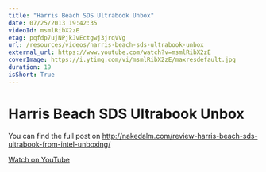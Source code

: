 ```yaml
---
title: "Harris Beach SDS Ultrabook Unbox"
date: 07/25/2013 19:42:35
videoId: msmlRibX2zE
etag: pqfdp7ujNPjkJvEctgwj3jrqVVg
url: /resources/videos/harris-beach-sds-ultrabook-unbox
external_url: https://www.youtube.com/watch?v=msmlRibX2zE
coverImage: https://i.ytimg.com/vi/msmlRibX2zE/maxresdefault.jpg
duration: 19
isShort: True
---
```


# Harris Beach SDS Ultrabook Unbox

You can find the full post on http://nakedalm.com/review-harris-beach-sds-ultrabook-from-intel-unboxing/

[Watch on YouTube](https://www.youtube.com/watch?v=msmlRibX2zE)
